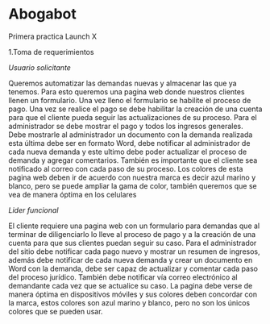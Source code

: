 # Abogabot
Primera practica Launch X

1.Toma de requerimientos

*Usuario solicitante*

Queremos automatizar las demandas nuevas y almacenar las que ya tenemos. Para esto queremos una pagina web donde nuestros clientes llenen un formulario. Una vez lleno el formulario se habilite el proceso de pago. Una vez se realice el pago se debe habilitar la creación de una cuenta para que el cliente pueda seguir las actualizaciones de su proceso. Para el administrador se debe mostrar el pago y todos los ingresos generales. Debe mostrarle al administrador un documento con la demanda realizada esta última debe ser en formato Word, debe notificar al administrador de cada nueva demanda y este ultimo debe poder actualizar el proceso de demanda y agregar comentarios. También es importante que el cliente sea notificado al correo con cada paso de su proceso. Los colores de esta pagina web deben ir de acuerdo con nuestra marca es decir azul marino y blanco, pero se puede ampliar la gama de color, también queremos que se vea de manera óptima en los celulares

*Lider funcional*

El cliente requiere una pagina web con un formulario para demandas que al terminar de diligenciarlo lo lleve al proceso de pago y a la creación de una cuenta para que sus clientes puedan seguir su caso. Para el administrador del sitio debe notificar cada pago nuevo y mostrar un resumen de ingresos, además debe notificar de cada nueva demanda y crear un documento en Word con la demanda, debe ser capaz de actualizar y comentar cada paso del proceso jurídico. También debe notificar vía correo electrónico al demandante cada vez que se actualice su caso. La pagina debe verse de manera óptima en dispositivos móviles y sus colores deben concordar con la marca, estos colores son azul marino y blanco, pero no son los únicos colores que se pueden usar.

